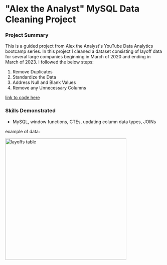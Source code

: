 # "Alex the Analyst" MySQL Data Cleaning Project
### Project Summary
This is a guided project from Alex the Analyst's YouTube Data Analytics bootcamp series. In this project I cleaned a dataset consisting of layoff data for several large companies beginning in March of 2020 and ending in March of 2023. I followed the below steps:
1. Remove Duplicates
2. Standardize the Data
3. Address Null and Blank Values
4. Remove any Unnecessary Columns

[link to code here](MySQL%20Data%20Cleaning%20Project.sql)

### Skills Demonstrated
- MySQL, window functions, CTEs, updating column data types, JOINs

example of data:


<img width="386" alt="layoffs table" src="https://github.com/user-attachments/assets/8b178b10-6ad1-4db0-a8b2-1e594214de52">

